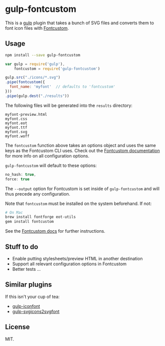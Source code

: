# gulp-fontcustom

This is a [gulp](http://gulpjs.com/) plugin that takes a bunch of SVG files and converts them to font icon files with [Fontcustom](http://fontcustom.com/).

## Usage

```bash
npm install --save gulp-fontcustom
```
```javascript
var gulp = require('gulp'),
    fontcustom = require('gulp-fontcustom')

gulp.src("./icons/*.svg")
.pipe(fontcustom({
  font_name: 'myfont'  // defaults to 'fontcustom'
}))
.pipe(gulp.dest("./results"))
```

The following files will be generated into the `results` directory:

```
myfont-preview.html
myfont.css
myfont.eot
myfont.ttf
myfont.svg
myfont.woff
```
The `fontcustom` function above takes an options object and uses the same keys as the Fontcustom CLI uses. Check out the [Fontcustom documentation](https://github.com/FontCustom/fontcustom/) for more info on all configuration options.

`gulp-fontcustom` will default to these options:

```javascript
no_hash: true,
force: true
```

The `--output` option for Fontcustom is set inside of `gulp-fontcustom` and will thus precede any configuration.

Note that `fontcustom` must be installed on the system beforehand. If not:

```bash
# On Mac
brew install fontforge eot-utils
gem install fontcustom
```

See the [Fontcustom docs](https://github.com/FontCustom/fontcustom/) for further instructions.

## Stuff to do

- Enable putting stylesheets/preview HTML in another destination
- Support all relevant configuration options in Fontcustom
- Better tests ...

## Similar plugins

If this isn't your cup of tea:

- [gulp-iconfont](https://github.com/nfroidure/gulp-iconfont)
- [gulp-svgicons2svgfont](https://github.com/nfroidure/gulp-svgicons2svgfont)

## License

MIT.
